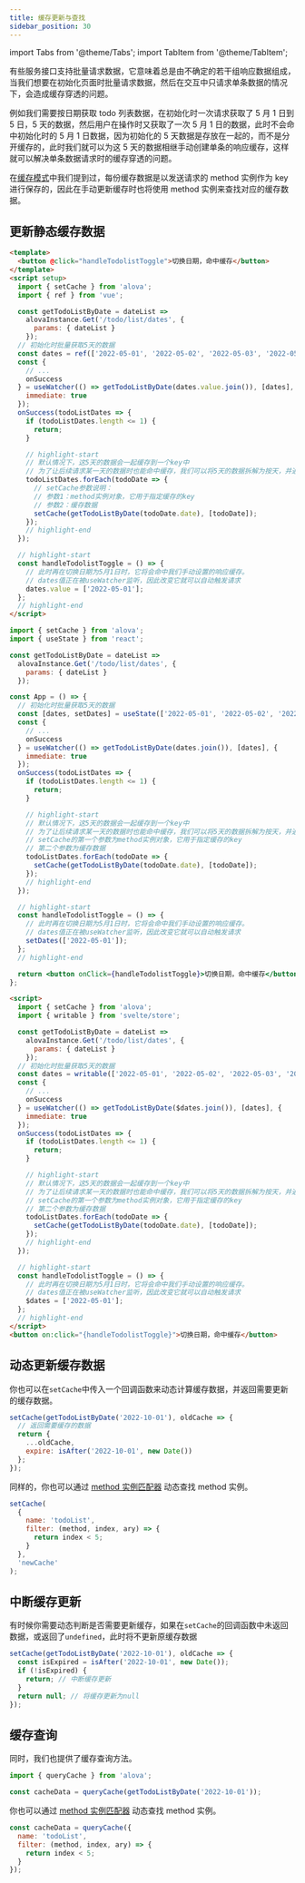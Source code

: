 ```yaml
---
title: 缓存更新与查找
sidebar_position: 30
---
```


import Tabs from '@theme/Tabs';
import TabItem from '@theme/TabItem';

有些服务接口支持批量请求数据，它意味着总是由不确定的若干组响应数据组成，当我们想要在初始化页面时批量请求数据，然后在交互中只请求单条数据的情况下，会造成缓存穿透的问题。

例如我们需要按日期获取 todo 列表数据，在初始化时一次请求获取了 5 月 1 日到 5 日，5 天的数据，然后用户在操作时又获取了一次 5 月 1 日的数据，此时不会命中初始化时的 5 月 1 日数据，因为初始化的 5 天数据是存放在一起的，而不是分开缓存的，此时我们就可以为这 5 天的数据相继手动创建单条的响应缓存，这样就可以解决单条数据请求时的缓存穿透的问题。

在[缓存模式](./get-started/response-cache)中我们提到过，每份缓存数据是以发送请求的 method 实例作为 key 进行保存的，因此在手动更新缓存时也将使用 method 实例来查找对应的缓存数据。

## 更新静态缓存数据

<Tabs groupId="framework">
<TabItem value="1" label="vue">

```html
<template>
  <button @click="handleTodolistToggle">切换日期，命中缓存</button>
</template>
<script setup>
  import { setCache } from 'alova';
  import { ref } from 'vue';

  const getTodoListByDate = dateList =>
    alovaInstance.Get('/todo/list/dates', {
      params: { dateList }
    });
  // 初始化时批量获取5天的数据
  const dates = ref(['2022-05-01', '2022-05-02', '2022-05-03', '2022-05-04', '2022-05-05']);
  const {
    // ...
    onSuccess
  } = useWatcher(() => getTodoListByDate(dates.value.join()), [dates], {
    immediate: true
  });
  onSuccess(todoListDates => {
    if (todoListDates.length <= 1) {
      return;
    }

    // highlight-start
    // 默认情况下，这5天的数据会一起缓存到一个key中
    // 为了让后续请求某一天的数据时也能命中缓存，我们可以将5天的数据拆解为按天，并通过setCache相继手动设置响应缓存
    todoListDates.forEach(todoDate => {
      // setCache参数说明：
      // 参数1：method实例对象，它用于指定缓存的key
      // 参数2：缓存数据
      setCache(getTodoListByDate(todoDate.date), [todoDate]);
    });
    // highlight-end
  });

  // highlight-start
  const handleTodolistToggle = () => {
    // 此时再在切换日期为5月1日时，它将会命中我们手动设置的响应缓存。
    // dates值正在被useWatcher监听，因此改变它就可以自动触发请求
    dates.value = ['2022-05-01'];
  };
  // highlight-end
</script>
```

</TabItem>
<TabItem value="2" label="react">

```jsx
import { setCache } from 'alova';
import { useState } from 'react';

const getTodoListByDate = dateList =>
  alovaInstance.Get('/todo/list/dates', {
    params: { dateList }
  });

const App = () => {
  // 初始化时批量获取5天的数据
  const [dates, setDates] = useState(['2022-05-01', '2022-05-02', '2022-05-03', '2022-05-04', '2022-05-05']);
  const {
    // ...
    onSuccess
  } = useWatcher(() => getTodoListByDate(dates.join()), [dates], {
    immediate: true
  });
  onSuccess(todoListDates => {
    if (todoListDates.length <= 1) {
      return;
    }

    // highlight-start
    // 默认情况下，这5天的数据会一起缓存到一个key中
    // 为了让后续请求某一天的数据时也能命中缓存，我们可以将5天的数据拆解为按天，并通过setCache一一手动设置响应缓存
    // setCache的第一个参数为method实例对象，它用于指定缓存的key
    // 第二个参数为缓存数据
    todoListDates.forEach(todoDate => {
      setCache(getTodoListByDate(todoDate.date), [todoDate]);
    });
    // highlight-end
  });

  // highlight-start
  const handleTodolistToggle = () => {
    // 此时再在切换日期为5月1日时，它将会命中我们手动设置的响应缓存。
    // dates值正在被useWatcher监听，因此改变它就可以自动触发请求
    setDates(['2022-05-01']);
  };
  // highlight-end

  return <button onClick={handleTodolistToggle}>切换日期，命中缓存</button>;
};
```

</TabItem>
<TabItem value="3" label="svelte">

```html
<script>
  import { setCache } from 'alova';
  import { writable } from 'svelte/store';

  const getTodoListByDate = dateList =>
    alovaInstance.Get('/todo/list/dates', {
      params: { dateList }
    });
  // 初始化时批量获取5天的数据
  const dates = writable(['2022-05-01', '2022-05-02', '2022-05-03', '2022-05-04', '2022-05-05']);
  const {
    // ...
    onSuccess
  } = useWatcher(() => getTodoListByDate($dates.join()), [dates], {
    immediate: true
  });
  onSuccess(todoListDates => {
    if (todoListDates.length <= 1) {
      return;
    }

    // highlight-start
    // 默认情况下，这5天的数据会一起缓存到一个key中
    // 为了让后续请求某一天的数据时也能命中缓存，我们可以将5天的数据拆解为按天，并通过setCache一一手动设置响应缓存
    // setCache的第一个参数为method实例对象，它用于指定缓存的key
    // 第二个参数为缓存数据
    todoListDates.forEach(todoDate => {
      setCache(getTodoListByDate(todoDate.date), [todoDate]);
    });
    // highlight-end
  });

  // highlight-start
  const handleTodolistToggle = () => {
    // 此时再在切换日期为5月1日时，它将会命中我们手动设置的响应缓存。
    // dates值正在被useWatcher监听，因此改变它就可以自动触发请求
    $dates = ['2022-05-01'];
  };
  // highlight-end
</script>
<button on:click="{handleTodolistToggle}">切换日期，命中缓存</button>
```

</TabItem>
</Tabs>

## 动态更新缓存数据

你也可以在`setCache`中传入一个回调函数来动态计算缓存数据，并返回需要更新的缓存数据。

```javascript
setCache(getTodoListByDate('2022-10-01'), oldCache => {
  // 返回需要缓存的数据
  return {
    ...oldCache,
    expire: isAfter('2022-10-01', new Date())
  };
});
```

同样的，你也可以通过 [method 实例匹配器](/next-step/method-instance-matcher) 动态查找 method 实例。

```javascript
setCache(
  {
    name: 'todoList',
    filter: (method, index, ary) => {
      return index < 5;
    }
  },
  'newCache'
);
```

## 中断缓存更新

有时候你需要动态判断是否需要更新缓存，如果在`setCache`的回调函数中未返回数据，或返回了`undefined`，此时将不更新原缓存数据

```javascript
setCache(getTodoListByDate('2022-10-01'), oldCache => {
  const isExpired = isAfter('2022-10-01', new Date());
  if (!isExpired) {
    return; // 中断缓存更新
  }
  return null; // 将缓存更新为null
});
```

## 缓存查询

同时，我们也提供了缓存查询方法。

```javascript
import { queryCache } from 'alova';

const cacheData = queryCache(getTodoListByDate('2022-10-01'));
```

你也可以通过 [method 实例匹配器](/next-step/method-instance-matcher) 动态查找 method 实例。

```javascript
const cacheData = queryCache({
  name: 'todoList',
  filter: (method, index, ary) => {
    return index < 5;
  }
});
```
